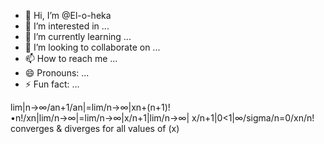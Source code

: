 
- 👋 Hi, I’m @El-o-heka
- 👀 I’m interested in ...
- 🌱 I’m currently learning ...
- 💞️ I’m looking to collaborate on ...
- 📫 How to reach me ...
- 😄 Pronouns: ...
- ⚡ Fun fact: ...

<!---
El-o-heka/El-o-heka is a ✨ special ✨ repository because its `README.md` (this file) appears on your GitHub profile.
You can click the Preview link to take a look at your changes.
--->
lim|n→∞/an+1/an|=lim/n→∞|xn+(n+1)!•n!/xn|lim/n→∞|=lim/n→∞|x/n+1|lim/n→∞|
x/n+1|0<1|∞/sigma/n=0/xn/n!
converges & diverges
for all values of (x)
